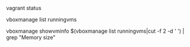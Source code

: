 
vagrant status

vboxmanage list runningvms

vboxmanage showvminfo $(vboxmanage list runningvms|cut -f 2 -d ' ') | grep "Memory size"
